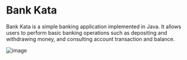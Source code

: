 # Bank Kata

Bank Kata is a simple banking application implemented in Java. It allows users to perform basic banking operations such as depositing and withdrawing money, and consulting account transaction and balance.

![image](https://github.com/user-attachments/assets/6d6af524-1056-4b6c-9598-31b224714a0e)
